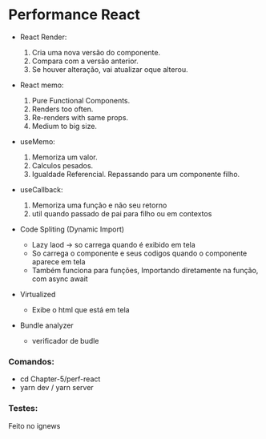# Performance React

* React Render:
  1. Cria uma nova versão do componente.
  2. Compara com a versão anterior.
  3. Se houver alteração, vai atualizar oque alterou.

* React memo:
  1. Pure Functional Components.
  2. Renders too often.
  3. Re-renders with same props.
  3. Medium to big size.

* useMemo:
  1. Memoriza um valor.
  2. Calculos pesados.
  3. Igualdade Referencial. Repassando para um componente filho.

* useCallback:
  1. Memoriza uma função e não seu retorno
  2. util quando passado de pai para filho ou em contextos

* Code Spliting (Dynamic Import)
  * Lazy laod -> so carrega quando é exibido em tela
  * So carrega o componente e seus codigos quando o componente aparece em tela
  * Também funciona para funções, Importando diretamente na função, com async await

* Virtualized
  * Exibe o html que está em tela

* Bundle analyzer
  * verificador de budle

### Comandos:

* cd Chapter-5/perf-react
* yarn dev / yarn server


### Testes:
Feito no ignews
